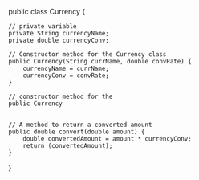 
public class Currency {

	// private variable
	private String currencyName;
	private double currencyConv;

	// Constructor method for the Currency class
    public Currency(String currName, double convRate) {
		currencyName = currName;
		currencyConv = convRate;
	}
	
	// constructor method for the 
	public Currency
	
	
	// A method to return a converted amount
	public double convert(double amount) {
		double convertedAmount = amount * currencyConv;
		return (convertedAmount);
	}
	
	
	
	
}
